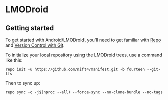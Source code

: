 LMODroid
===========

Getting started
---------------

To get started with Android/LMODroid, you'll need to get
familiar with [Repo](https://source.android.com/source/using-repo.html) and [Version Control with Git](https://source.android.com/source/version-control.html).

To initialize your local repository using the LMODroid trees, use a command like this:
```
repo init -u https://github.com/nift4/manifest.git -b fourteen --git-lfs
```
Then to sync up:
```
repo sync -c -j$(nproc --all) --force-sync --no-clone-bundle --no-tags
```
